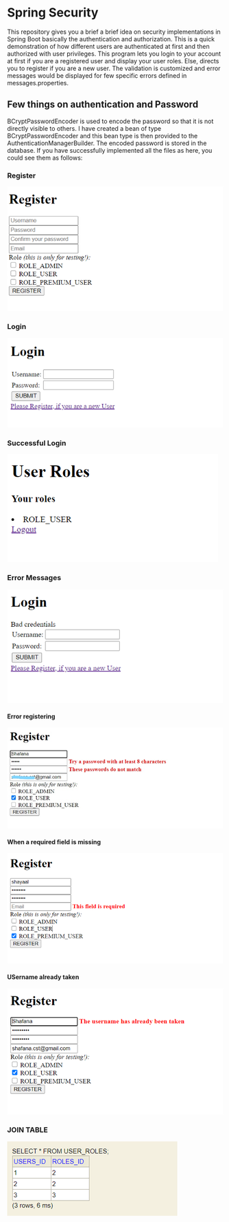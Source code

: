 # Spring Security
This repository gives you a brief a brief idea on security implementations in Spring Boot basically the authentication and authorization. This is a quick demonstration of how different users are authenticated at first and then authorized with user privileges.
This program lets you login to your account at first if you are a registered user and display your user roles. Else, directs you to register if you are a new user.  The validation is customized and error messages would be displayed for few specific errors defined in messages.properties. 

## Few things on authentication and Password
BCryptPasswordEncoder is used to encode the password so that it is not directly visible to others. I have created a bean of type BCryptPasswordEncoder and this bean type is then provided to the AuthenticationManagerBuilder. The encoded password is stored in the database.
If you have successfully implemented all the files as here, you could see them as follows:

### Register
![](https://github.com/FathimaShafana/SAD/blob/main/SpringSecurity_Guide/SpringSecuritySnaps/RegisterPortal.PNG?raw=true)

### Login
![](https://github.com/FathimaShafana/SAD/blob/main/SpringSecurity_Guide/SpringSecuritySnaps/LoginPortal.PNG?raw=true)

### Successful Login
![](https://github.com/FathimaShafana/SAD/blob/main/SpringSecurity_Guide/SpringSecuritySnaps/Successful%20Login.PNG?raw=true)

### Error Messages
![](https://github.com/FathimaShafana/SAD/blob/main/SpringSecurity_Guide/SpringSecuritySnaps/LoginError.PNG?raw=true)

#### Error registering
![](https://github.com/FathimaShafana/SAD/blob/main/SpringSecurity_Guide/SpringSecuritySnaps/ErrorRegister.JPG?raw=true)

#### When a required field is missing
![](https://github.com/FathimaShafana/SAD/blob/main/SpringSecurity_Guide/SpringSecuritySnaps/MandateField.PNG?raw=true)

#### USername already taken
![](https://github.com/FathimaShafana/SAD/blob/main/SpringSecurity_Guide/SpringSecuritySnaps/userTaken.PNG?raw=true)

### JOIN TABLE
![](https://github.com/FathimaShafana/SAD/blob/main/SpringSecurity_Guide/SpringSecuritySnaps/JoinTable.PNG?raw=true)
